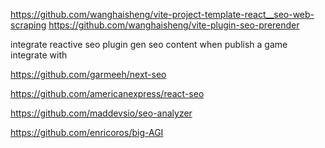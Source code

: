 https://github.com/wanghaisheng/vite-project-template-react__seo-web-scraping
https://github.com/wanghaisheng/vite-plugin-seo-prerender




integrate reactive seo plugin 
gen seo content when publish a game
integrate with  

https://github.com/garmeeh/next-seo

https://github.com/americanexpress/react-seo


https://github.com/maddevsio/seo-analyzer


https://github.com/enricoros/big-AGI
